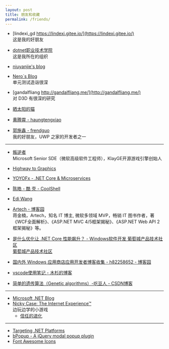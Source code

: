 ```yaml
---
layout: post
title: 朋友和收藏
permalink: /friends/
---
```


- [lindexi_gd https://lindexi.gitee.io/](https://lindexi.gitee.io/)  
  这是我的好朋友

- [dotnet职业技术学院](https://easiwin.github.io/)  
  这是我所在的组织

- [niuyanjie's blog](http://niuyanjie.gitee.io/blog/)

- [Nero`s Blog](http://erdao123.gitee.io/nero/)  
  单元测试造诣很深

- [gandalfliang http://gandalfliang.me/](http://gandalfliang.me/)  
  对 D3D 有很深的研究

- [晒太阳的猫](http://jgrass.cc/)

- [黄腾霄 - haungtengxiao](https://huangtengxiao.gitee.io/)

- [郭施鑫 - frendguo](http://frendguo.top/)  
  我的好朋友，UWP 之家的开发者之一

---

- [叛逆者](https://www.zhihu.com/people/minmin.gong/activities)  
  Microsoft Senior SDE（微软高级软件工程师），KlayGE开源游戏引擎创始人

- [Highway to Graphics](https://zhuanlan.zhihu.com/highwaytographics)

- [YOYOFx - .NET Core & Microservices](http://blog.microservice4.net/)

- [陈皓 - 酷 壳 - CoolShell](https://coolshell.cn/articles/author/haoel)

- [Edi Wang](http://edi.wang/)

- [Artech - 博客园](http://www.cnblogs.com/artech/)  
  蒋金楠，Artech，知名 IT 博主, 微软多领域 MVP，畅销 IT 图书作者，著《WCF全面解析》、《ASP.NET MVC 4/5框架揭秘》、《ASP.NET Web API 2框架揭秘》等。

- [是什么优化让 .NET Core 性能飙升？ - Windows软件开发 葡萄城产品技术社区](http://gcdn.gcpowertools.com.cn/showtopic-38305-1-1.html)  
  [葡萄城产品技术社区](http://gcdn.gcpowertools.com.cn/forum.php)

- [国内外 Windows 应用商店应用开发者博客收集 - h82258652 - 博客园](http://www.cnblogs.com/h82258652/p/4909957.html)

- [vscode使用笔记 - 木杉的博客](http://mushanshitiancai.github.io/2017/01/07/tools/vscode%E4%BD%BF%E7%94%A8%E7%AC%94%E8%AE%B0/)

- [简单的遗传算法（Genetic algorithms）-吃豆人 - CSDN博客](http://blog.csdn.net/u013564276/article/details/53470049)

---

- [Microsoft .NET Blog](https://blogs.msdn.microsoft.com/dotnet/)
- [Nicky Case: The Internet Experience™](http://ncase.me/)  
  边玩边学的小游戏
  - [信任的进化](https://www.sekai.co/trust/)

---

- [Targeting .NET Platforms](https://www.microsoft.com/net/targeting)
- [bPopup - A jQuery modal popup plugin](http://dinbror.dk/bpopup/)
- [Font Awesome Icons](http://fontawesome.io/icons/)
